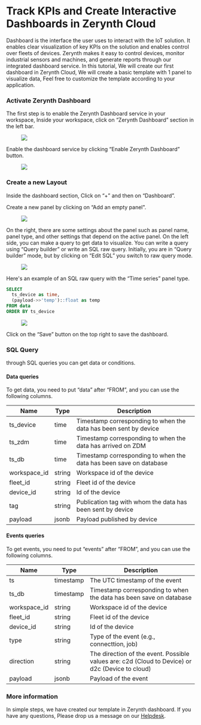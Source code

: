 # **Track KPIs and Create Interactive Dashboards in Zerynth Cloud**
Dashboard is the interface the user uses to interact with the IoT solution. It enables clear visualization of key KPIs on the solution and enables control over fleets of devices.
Zerynth makes it easy to control devices, monitor industrial sensors and machines, and generate reports through our integrated dashboard service.
In this tutorial, We will create our first dashboard in Zerynth Cloud, We will create a basic template with 1 panel to visualize data, Feel free to customize the template according to your application.

### **Activate Zerynth Dashboard**

The first step is to enable the Zerynth Dashboard service in your workspace, Inside your workspace, click on “Zerynth Dashboard” section in the left bar.

<figure>
  <a data-fancybox="gallery" href="../img/dashboard1.png">
  <img src="../img/dashboard1.png" />
  </a>
</figure>

Enable the dashboard service by clicking “Enable Zerynth Dashboard” button.

<figure>
  <a data-fancybox="gallery" href="../img/dashboard2.png">
  <img src="../img/dashboard2.png" />
  </a>
</figure>

### **Create a new Layout**

Inside the dashboard section, Click on “+” and then on “Dashboard”.

Create a new panel by clicking on “Add an empty panel".

<figure>
  <a data-fancybox="gallery" href="../img/dashboard3.png">
  <img src="../img/dashboard3.png" />
  </a>
</figure>

On the right, there are some settings about the panel such as panel name, panel type, and other settings that depend on the active panel.
On the left side, you can make a query to get data to visualize.
You can write a query using “Query builder” or write an SQL raw query.
Initially, you are in “Query builder” mode, but by clicking on “Edit SQL” you switch to raw query mode.

<figure>
  <a data-fancybox="gallery" href="../img/dashboard4.png">
  <img src="../img/dashboard4.png" />
  </a>
</figure>

Here's an example of an SQL raw query with the “Time series” panel type.
```SQL
SELECT 
  ts_device as time,
  (payload->>'temp')::float as temp
FROM data
ORDER BY ts_device
```

<figure>
  <a data-fancybox="gallery" href="../img/dashboard5.png">
  <img src="../img/dashboard5.png" />
  </a>
</figure>


Click on the “Save” button on the top right to save the dashboard.

### **SQL Query**

through SQL queries you can get data or conditions.

#### **Data queries**

To get data, you need to put “data” after “FROM”, and you can use the following columns.

| Name          | Type   | Description                                                        |
| ------------- | ------ | ------------------------------------------------------------------ |
| ts\_device    | time   | Timestamp corresponding to when the data has been sent by device   |
| ts\_zdm       | time   | Timestamp corresponding to when the data has arrived on ZDM        |
| ts\_db        | time   | Timestamp corresponding to when the data has been save on database |
| workspace\_id | string | Workspace id of the device                                         |
| fleet\_id     | string | Fleet id of the device                                             |
| device\_id    | string | Id of the device                                                   |
| tag           | string | Publication tag with whom the data has been sent by device         |
| payload       | jsonb  | Payload published by device                                        |

#### **Events queries**

To get events, you need to put “events” after “FROM”, and you can use the following columns.

| Name         | Type       | Description                                                                                     |
|--------------|------------|-------------------------------------------------------------------------------------------------|
| ts           | timestamp | The UTC timestamp of the event                                                                  |
| ts\_db       | timestamp | Timestamp corresponding to when the data has been save on database                              |
| workspace\_id | string     | Workspace id of the device                                                                      |
| fleet\_id    | string     | Fleet id of the device                                                                          |
| device\_id   | string     | Id of the device                                                                                |
| type         | string     | Type of the event (e.g., connecttion, job)                                                      |
| direction    | string     | The direction of the event. Possible values are: c2d (Cloud to Device) or d2c (Device to cloud) |
| payload      | jsonb      | Payload of the event                                                                            |



### **More information**

In simple steps, we have created our template in Zerynth dashboard.
If you have any questions, Please drop us a message on our [Helpdesk](https://www.zerynth.com/helpdesk/).